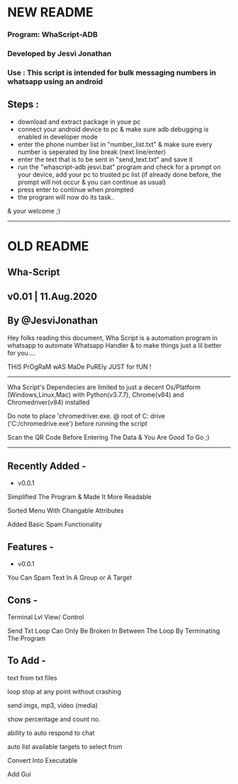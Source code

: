 # NEW README

### Program: WhaScript-ADB 
### Developed by Jesvi Jonathan
### Use : This script is intended for bulk messaging numbers in whatsapp using an android


## Steps :
- download and extract package in youe pc
- connect your android device to pc & make sure adb debugging is enabled in developer mode
- enter the phone number list in "number_list.txt" & make sure every number is seperated by line break (next line/enter)
- enter the text that is to be sent in "send_text.txt" and save it
- run the "whascript-adb jesvi.bat" program and check for a prompt on your device, add your pc to trusted pc list (if already done before, the prompt will not occur & you can continue as usual)
- press enter to continue when prompted
- the program will now do its task..

& your welcome ;)


-----------------------------

# OLD README


## Wha-Script
## v0.01 | 11.Aug.2020
## By @JesviJonathan

Hey folks reading this document,
Wha Script is a automation program in whatsapp to automate Whatsapp Handler & to make things just a lil better for you....

THiS PrOgRaM wAS MaDe PuREly JUST for fUN !

----------------------------------

Wha Script's Dependecies are limited to just a decent Os/Platform (Windows,Linux,Mac) with Python(v3.7.7), Chrome(v84) and Chromedriver(v84) installed

Do note to place 'chromedriver.exe. @ root of C: drive ('C:/chromedrive.exe') before running the script

Scan the QR Code Before Entering The Data & You Are Good To Go ;)

-----------------------------------

## Recently Added -
- v0.0.1

Simplified The Program & Made It More Readable

Sorted Menu With Changable Attributes 

Added Basic Spam Functionality

## Features -
- v0.0.1

You Can Spam Text In A Group or A Target

## Cons -
Terminal Lvl View/ Control

Send Txt Loop Can Only Be Broken In Between The Loop By Terminating The Program

## To Add -
text from txt files

loop stop at any point without crashing

send imgs, mp3, video (media)

show percentage and count no.

ability to auto respond to chat

auto list available targets to select from

Convert Into Executable 

Add Gui
